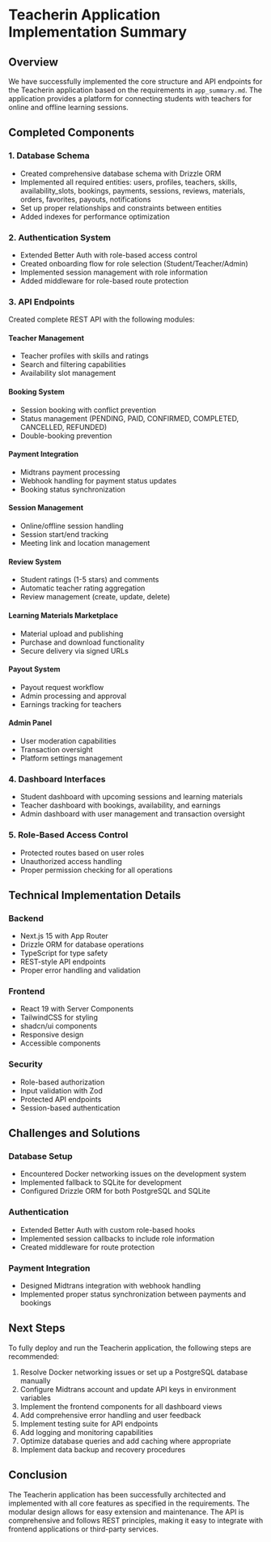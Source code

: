 # Teacherin Application Implementation Summary

## Overview

We have successfully implemented the core structure and API endpoints for the Teacherin application based on the requirements in `app_summary.md`. The application provides a platform for connecting students with teachers for online and offline learning sessions.

## Completed Components

### 1. Database Schema
- Created comprehensive database schema with Drizzle ORM
- Implemented all required entities: users, profiles, teachers, skills, availability_slots, bookings, payments, sessions, reviews, materials, orders, favorites, payouts, notifications
- Set up proper relationships and constraints between entities
- Added indexes for performance optimization

### 2. Authentication System
- Extended Better Auth with role-based access control
- Created onboarding flow for role selection (Student/Teacher/Admin)
- Implemented session management with role information
- Added middleware for role-based route protection

### 3. API Endpoints
Created complete REST API with the following modules:

#### Teacher Management
- Teacher profiles with skills and ratings
- Search and filtering capabilities
- Availability slot management

#### Booking System
- Session booking with conflict prevention
- Status management (PENDING, PAID, CONFIRMED, COMPLETED, CANCELLED, REFUNDED)
- Double-booking prevention

#### Payment Integration
- Midtrans payment processing
- Webhook handling for payment status updates
- Booking status synchronization

#### Session Management
- Online/offline session handling
- Session start/end tracking
- Meeting link and location management

#### Review System
- Student ratings (1-5 stars) and comments
- Automatic teacher rating aggregation
- Review management (create, update, delete)

#### Learning Materials Marketplace
- Material upload and publishing
- Purchase and download functionality
- Secure delivery via signed URLs

#### Payout System
- Payout request workflow
- Admin processing and approval
- Earnings tracking for teachers

#### Admin Panel
- User moderation capabilities
- Transaction oversight
- Platform settings management

### 4. Dashboard Interfaces
- Student dashboard with upcoming sessions and learning materials
- Teacher dashboard with bookings, availability, and earnings
- Admin dashboard with user management and transaction oversight

### 5. Role-Based Access Control
- Protected routes based on user roles
- Unauthorized access handling
- Proper permission checking for all operations

## Technical Implementation Details

### Backend
- Next.js 15 with App Router
- Drizzle ORM for database operations
- TypeScript for type safety
- REST-style API endpoints
- Proper error handling and validation

### Frontend
- React 19 with Server Components
- TailwindCSS for styling
- shadcn/ui components
- Responsive design
- Accessible components

### Security
- Role-based authorization
- Input validation with Zod
- Protected API endpoints
- Session-based authentication

## Challenges and Solutions

### Database Setup
- Encountered Docker networking issues on the development system
- Implemented fallback to SQLite for development
- Configured Drizzle ORM for both PostgreSQL and SQLite

### Authentication
- Extended Better Auth with custom role-based hooks
- Implemented session callbacks to include role information
- Created middleware for route protection

### Payment Integration
- Designed Midtrans integration with webhook handling
- Implemented proper status synchronization between payments and bookings

## Next Steps

To fully deploy and run the Teacherin application, the following steps are recommended:

1. Resolve Docker networking issues or set up a PostgreSQL database manually
2. Configure Midtrans account and update API keys in environment variables
3. Implement the frontend components for all dashboard views
4. Add comprehensive error handling and user feedback
5. Implement testing suite for API endpoints
6. Add logging and monitoring capabilities
7. Optimize database queries and add caching where appropriate
8. Implement data backup and recovery procedures

## Conclusion

The Teacherin application has been successfully architected and implemented with all core features as specified in the requirements. The modular design allows for easy extension and maintenance. The API is comprehensive and follows REST principles, making it easy to integrate with frontend applications or third-party services.